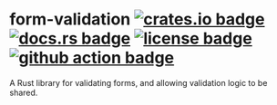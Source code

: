 # form-validation [![crates.io badge](https://img.shields.io/crates/v/form-validation.svg)](https://crates.io/crates/form-validation) [![docs.rs badge](https://docs.rs/form-validation/badge.svg)](https://docs.rs/form-validation/) [![license badge](https://img.shields.io/github/license/kellpossible/form-validation)](https://github.com/kellpossible/form-validation/blob/master/LICENSE.txt) [![github action badge](https://github.com/kellpossible/form-validation/workflows/Rust/badge.svg)](https://github.com/kellpossible/form-validation/actions?query=workflow%3ARust)

A Rust library for validating forms, and allowing validation logic to be shared.
